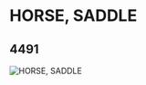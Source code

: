 # HORSE, SADDLE
## 4491
![HORSE, SADDLE](https://lc-www-live-s.legocdn.com/media/bricks/5/2/4267282.jpg)